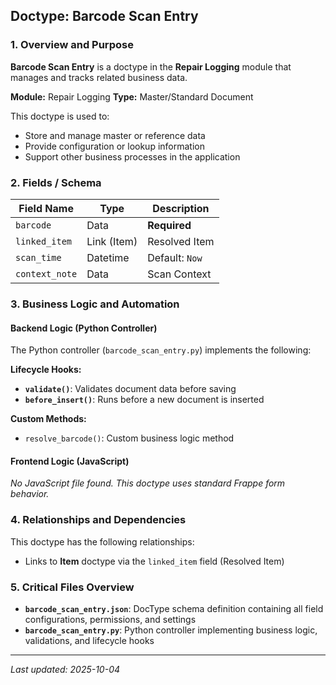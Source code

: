## Doctype: Barcode Scan Entry

### 1. Overview and Purpose

**Barcode Scan Entry** is a doctype in the **Repair Logging** module that manages and tracks related business data.

**Module:** Repair Logging
**Type:** Master/Standard Document

This doctype is used to:
- Store and manage master or reference data
- Provide configuration or lookup information
- Support other business processes in the application

### 2. Fields / Schema

| Field Name | Type | Description |
|------------|------|-------------|
| `barcode` | Data | **Required** |
| `linked_item` | Link (Item) | Resolved Item |
| `scan_time` | Datetime | Default: `Now` |
| `context_note` | Data | Scan Context |

### 3. Business Logic and Automation

#### Backend Logic (Python Controller)

The Python controller (`barcode_scan_entry.py`) implements the following:

**Lifecycle Hooks:**
- **`validate()`**: Validates document data before saving
- **`before_insert()`**: Runs before a new document is inserted

**Custom Methods:**
- `resolve_barcode()`: Custom business logic method

#### Frontend Logic (JavaScript)

*No JavaScript file found. This doctype uses standard Frappe form behavior.*

### 4. Relationships and Dependencies

This doctype has the following relationships:

- Links to **Item** doctype via the `linked_item` field (Resolved Item)

### 5. Critical Files Overview

- **`barcode_scan_entry.json`**: DocType schema definition containing all field configurations, permissions, and settings
- **`barcode_scan_entry.py`**: Python controller implementing business logic, validations, and lifecycle hooks

---

*Last updated: 2025-10-04*
